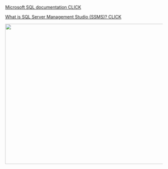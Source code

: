 [Microsoft SQL documentation CLICK](https://docs.microsoft.com/tr-tr/sql/?view=sql-server-ver15)

[What is SQL Server Management Studio (SSMS)? CLICK](https://docs.microsoft.com/en-us/sql/ssms/sql-server-management-studio-ssms?view=sql-server-ver15)

[<img src="https://docs.microsoft.com/en-us/sql/ssms/media/sql-server-management-studio-ssms/ssms.png?view=sql-server-ver15" width=1024 height=450>](https://docs.microsoft.com/en-us/sql/ssms/media/sql-server-management-studio-ssms/ssms.png?view=sql-server-ver15)
